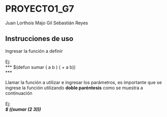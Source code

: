 # PROYECTO1_G7
Juan Lorthois
Majo Gil
Sebastián Reyes
## Instrucciones de uso

Ingresar la función a definir <br><br>
Ej:<br>
*** $(defun sumar ( a b ) ( + a b))<br>***

Llamar la función a utilizar e ingresar los parámetros, es importante que se ingrese la función utilizando **doble paréntesis** como se muestra a continuación<br><br>
Ej:<br>
***$ ((sumar (2 3)))<br>***


